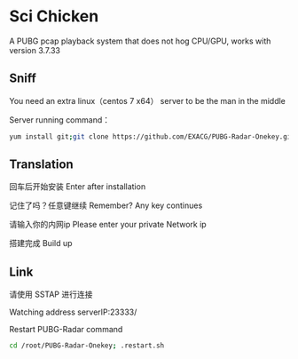 # Sci Chicken

A PUBG pcap playback system that does not hog CPU/GPU, works with version 3.7.33

## Sniff

You need an extra linux（centos 7 x64） server to be the man in the middle

Server running command：
```bash
yum install git;git clone https://github.com/EXACG/PUBG-Radar-Onekey.git; chmod +x ./PUBG-Radar-Onekey/update.sh; ./PUBG-Radar-Onekey/update.sh
```

## Translation

回车后开始安装  Enter after installation

记住了吗？任意键继续  Remember? Any key continues

请输入你的内网ip   Please enter your private Network ip

搭建完成 Build up


## Link

请使用 SSTAP 进行连接

Watching address serverIP:23333/

Restart PUBG-Radar command

```bash
cd /root/PUBG-Radar-Onekey; .restart.sh
